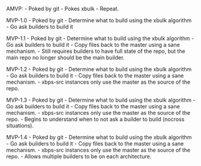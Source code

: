 AMVP:
    - Poked by git
    - Pokes xbulk
    - Repeat.

MVP-1.0
    - Poked by git
    - Determine what to build using the xbulk algorithm
    - Go ask builders to build it

MVP-1.1
    - Poked by git
    - Determine what to build using the xbulk algorithm
    - Go ask builders to build it
    - Copy files back to the master using a sane mechanism.
    - Still requires builders to have full state of the repo, but the main repo
      no longer should be the main builder.

MVP-1.2
    - Poked by git
    - Determine what to build using the xbulk algorithm
    - Go ask builders to build it
    - Copy files back to the master using a sane mechanism.
    - xbps-src instances only use the master as the source of the repo.

MVP-1.3
    - Poked by git
    - Determine what to build using the xbulk algorithm
    - Go ask builders to build it
    - Copy files back to the master using a sane mechanism.
    - xbps-src instances only use the master as the source of the repo.
    - Begins to understand when to not ask a builder to build (nocross
      situations).

MVP-1.4
    - Poked by git
    - Determine what to build using the xbulk algorithm
    - Go ask builders to build it
    - Copy files back to the master using a sane mechanism.
    - xbps-src instances only use the master as the source of the repo.
    - Allows multiple builders to be on each architecture.
